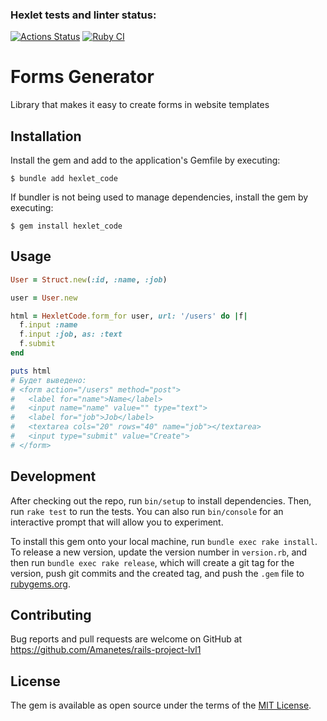 ### Hexlet tests and linter status:
[![Actions Status](https://github.com/Amanetes/rails-project-lvl1/workflows/hexlet-check/badge.svg)](https://github.com/Amanetes/rails-project-lvl1/actions)
[![Ruby CI](https://github.com/Amanetes/rails-project-lvl1/actions/workflows/main.yml/badge.svg)](https://github.com/Amanetes/rails-project-lvl1/actions/workflows/main.yml)
# Forms Generator

Library that makes it easy to create forms in website templates

## Installation

Install the gem and add to the application's Gemfile by executing:

    $ bundle add hexlet_code

If bundler is not being used to manage dependencies, install the gem by executing:

    $ gem install hexlet_code

## Usage

```ruby
User = Struct.new(:id, :name, :job)

user = User.new

html = HexletCode.form_for user, url: '/users' do |f|
  f.input :name
  f.input :job, as: :text
  f.submit
end

puts html
# Будет выведено:
# <form action="/users" method="post">
#   <label for="name">Name</label>
#   <input name="name" value="" type="text">
#   <label for="job">Job</label>
#   <textarea cols="20" rows="40" name="job"></textarea>
#   <input type="submit" value="Create">
# </form>
```

## Development

After checking out the repo, run `bin/setup` to install dependencies. Then, run `rake test` to run the tests. You can also run `bin/console` for an interactive prompt that will allow you to experiment.

To install this gem onto your local machine, run `bundle exec rake install`. To release a new version, update the version number in `version.rb`, and then run `bundle exec rake release`, which will create a git tag for the version, push git commits and the created tag, and push the `.gem` file to [rubygems.org](https://rubygems.org).

## Contributing

Bug reports and pull requests are welcome on GitHub at https://github.com/Amanetes/rails-project-lvl1

## License

The gem is available as open source under the terms of the [MIT License](https://opensource.org/licenses/MIT).
